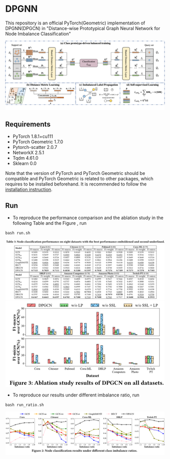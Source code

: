 # DPGNN
This repository is an official PyTorch(Geometric) implementation of DPGNN(DPGCN) in "Distance-wise Prototypical Graph Neural Network for Node Imbalance Classification"

![](./image/Framework.png)


## Requirements
* PyTorch 1.8.1+cu111
* PyTorch Geometric 1.7.0
* Pytorch-scatter 2.0.7
* NetworkX 2.5.1
* Tqdm 4.61.0
* Sklearn 0.0

Note that the version of PyTorch and PyTorch Geometric should be compatible and PyTorch Geometric is related to other packages, which requires to be installed beforehand. It is recommended to follow the [installation instruction](https://pytorch-geometric.readthedocs.io/en/latest/notes/installation.html#).

## Run
* To reproduce the performance comparison and the ablation study in the following Table and the Figure , run
```linux
bash run.sh
```
![](./image/table.png)
![](./image/ablation.png)


* To reproduce our results under different imbalance ratio, run
```linux
bash run_ratio.sh
```
![](./image/ratio.png)
